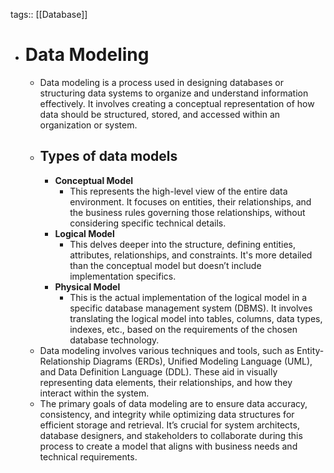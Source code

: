 tags:: [[Database]]

- # Data Modeling
	- Data modeling is a process used in designing databases or structuring data systems to organize and understand information effectively. It involves creating a conceptual representation of how data should be structured, stored, and accessed within an organization or system.
	- ## Types of data models
		- **Conceptual Model**
			- This represents the high-level view of the entire data environment. It focuses on entities, their relationships, and the business rules governing those relationships, without considering specific technical details.
		- **Logical Model**
			- This delves deeper into the structure, defining entities, attributes, relationships, and constraints. It's more detailed than the conceptual model but doesn’t include implementation specifics.
		- **Physical Model**
			- This is the actual implementation of the logical model in a specific database management system (DBMS). It involves translating the logical model into tables, columns, data types, indexes, etc., based on the requirements of the chosen database technology.
	- Data modeling involves various techniques and tools, such as Entity-Relationship Diagrams (ERDs), Unified Modeling Language (UML), and Data Definition Language (DDL). These aid in visually representing data elements, their relationships, and how they interact within the system.
	- The primary goals of data modeling are to ensure data accuracy, consistency, and integrity while optimizing data structures for efficient storage and retrieval. It’s crucial for system architects, database designers, and stakeholders to collaborate during this process to create a model that aligns with business needs and technical requirements.
